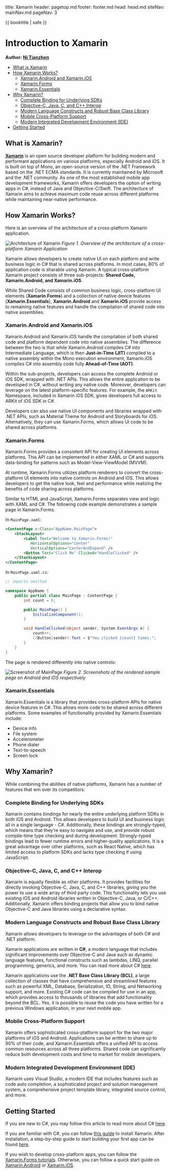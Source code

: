 <frontmatter>
  title: Xamarin
  header: pagetop.md
  footer: footer.md
  head: head.md
  siteNav: mainNav.md
  pageNav: 3
</frontmatter>

<div class="website-content">

{{ booktitle | safe }}

# Introduction to Xamarin

**Author: [Ni Tianzhen](https://github.com/niqiukun)**

<box id="article-toc">

* [What is Xamarin‎](#what-is-xamarin)
* [How Xamarin Works?](#how-xamarin-works)
    * [Xamarin.Android and Xamarin.iOS](#xamarin.android-and-xamarin.ios)
    * [Xamarin.Forms](#xamarin.forms)
    * [Xamarin.Essentials](#xamarin.essentials)
* [Why Xamarin?‎](#why-xamarin)
    * [Complete Binding for Underlying SDKs](#complete-binding-for-underlying-sdks)
    * [Objective-C, Java, C, and C++ Interop](#objective-c-java-c-and-c-interop)
    * [Modern Language Constructs and Robust Base Class Library](#modern-language-constructs-and-robust-base-class-library)
    * [Mobile Cross-Platform Support](#mobile-cross-platform-support)
    * [Modern Integrated Development Environment (IDE)](#modern-integrated-development-environment-ide)
* [Getting Started](#getting-started)
</box>

## What is Xamarin?

**[Xamarin](https://dotnet.microsoft.com/apps/xamarin)** is an open source developer platform for building modern and performant applications on various platforms, especially Android and iOS. It is built on top of Mono, an open-source version of the .NET Framework based on the .NET ECMA standards. It is currently maintained by Microsoft and the .NET community. As one of the most established mobile app development frameworks, Xamarin offers developers the option of writing apps in C#, instead of Java and Objective-C/Swift. The architecture of Xamarin aims to achieve maximum code reuse across different platforms while maintaining near-native performance.

## How Xamarin Works?

Here is an overview of the architecture of a cross-platform Xamarin application.

![Architecture of Xamarin](xamarin-forms-architecture.png)
*Figure 1. Overview of the architecture of a cross-platform Xamarin Application*

Xamarin allows developers to create native UI on each platform and write business logic in C# that is shared across platforms. In most cases, 80% of application code is sharable using Xamarin. A typical cross-platform Xamarin project consists of three sub-projects: **Shared Code, Xamarin.Android, and Xamarin.iOS**.

While Shared Code consists of common business logic, cross-platform UI elements (**Xamarin.Forms**) and a collection of native device features (**Xamarin.Essentials**), **Xamarin.Android** and **Xamarin.iOS** provide access to remaining native features and handle the compilation of shared code into native assemblies.

### Xamarin.Android and Xamarin.iOS

Xamarin.Android and Xamarin.iOS handle the compilation of both shared code and platform dependent code into native assemblies. The difference between the two is that while Xamarin.Android compiles C# into Intermediate Language, which is then **Just-in-Time (JIT)** compiled to a native assembly within the Mono execution environment, Xamarin.iOS compiles C# into assembly code fully **Ahead-of-Time (AOT)**.

Within the sub-projects, developers can access the complete Android or iOS SDK, wrapped with .NET APIs. This allows the entire application to be developed in C#, without writing any native code. Moreover, developers can leverage on the latest platform-specific features. For example, the `ARKit` Namespace, included in Xamarin iOS SDK, gives developers full access to ARKit of iOS SDK in C#.

Developers can also use native UI components and libraries wrapped with .NET APIs, such as Material Theme for Android and Storyboards for iOS. Alternatively, they can use Xamarin.Forms, which allows UI code to be shared across platforms.

### Xamarin.Forms

Xamarin.Forms provides a consistent API for creating UI elements across platforms. This API can be implemented in either XAML or C# and supports data-binding for patterns such as Model-View-ViewModel (MVVM).

At runtime, Xamarin.Forms utilizes platform renderers to convert the cross-platform UI elements into native controls on Android and iOS. This allows developers to get the native look, feel and performance while realizing the benefits of code sharing across platforms.

Similar to HTML and JavaScript, Xamarin.Forms separates view and logic with XAML and C#. The following code example demonstrates a sample page in Xamarin.Forms.

In `MainPage.xaml`:
```xml
<ContentPage x:Class="AppName.MainPage">
    <StackLayout>
        <Label Text="Welcome to Xamarin.Forms!" 
           HorizontalOptions="Center"
           VerticalOptions="CenterAndExpand" />
        <Button Text="Click Me" Clicked="HandleClicked" />
    </StackLayout>
</ContentPage>
```

In `MainPage.xaml.cs`:
```C#
// imports omitted

namespace AppName {
    public partial class MainPage : ContentPage {
        int count = 0;

        public MainPage() {
            InitializeComponent();
        }

        void HandleClicked(object sender, System.EventArgs e) {
            count++;
            ((Button)sender).Text = $"You clicked {count} times.";
        }
    }
}
```

The page is rendered differently into native controls:

![Screenshot of MainPage](xamarin-forms-screenshot.png)
*Figure 2. Screenshots of the rendered sample page on Android and iOS respectively*

### Xamarin.Essentials

Xamarin.Essentials is a library that provides cross-platform APIs for native device features in C#. This allows more code to be shared across different platforms. Some examples of functionality provided by Xamarin.Essentials include:

- Device info
- File system
- Accelerometer
- Phone dialer
- Text-to-speech
- Screen lock

## Why Xamarin?

While combining the abilities of native platforms, Xamarin has a number of features that win over its <tooltip content="e.g. Flutter, React Native, Kotlin Multiplatform, etc.">competitors</tooltip>:

### Complete Binding for Underlying SDKs

Xamarin contains bindings for nearly the entire underlying platform SDKs in both iOS and Android. This allows developers to build UI and business logic all in a single language - C#. Additionally, these bindings are strongly-typed, which means that they’re easy to navigate and use, and provide robust compile-time type checking and during development. Strongly-typed bindings lead to fewer runtime errors and higher-quality applications. It is a great advantage over other platforms, such as React Native, which has limited access to platform SDKs and lacks type checking if using JavaScript.

### Objective-C, Java, C, and C++ Interop

Xamarin is equally flexible as other platforms. It provides facilities for directly invoking Objective-C, Java, C, and C++ libraries, giving you the power to use a wide array of third party code. This functionality lets you use existing iOS and Android libraries written in Objective-C, Java, or C/C++. Additionally, Xamarin offers binding projects that allow you to bind native Objective-C and Java libraries using a declarative syntax.

### Modern Language Constructs and Robust Base Class Library

Xamarin allows developers to leverage on the advantages of both C# and .NET platform. 

Xamarin applications are written in **C#**, a modern language that includes significant improvements over Objective-C and Java such as dynamic language features, functional constructs such as lambdas, LINQ, parallel programming, generics, and more. You can read more about C# [here]({{baseUrl}}/contents/csharp/IntroductionToCSharp.html).

Xamarin applications use the **.NET Base Class Library (BCL)**, a large collection of classes that have comprehensive and streamlined features such as powerful XML, Database, Serialization, IO, String, and Networking support, and more. Existing C# code can be compiled for use in an app, which provides access to thousands of libraries that add functionality beyond the BCL. Yes, it is possible to reuse the code you have written for a previous Windows application, in your next mobile app.

### Mobile Cross-Platform Support

Xamarin offers sophisticated cross-platform support for the two major platforms of iOS and Android. Applications can be written to share up to 90% of their code, and Xamarin.Essentials offers a unified API to access common resources across all three platforms. Shared code can significantly reduce both development costs and time to market for mobile developers.

### Modern Integrated Development Environment (IDE)

Xamarin uses Visual Studio, a modern IDE that includes features such as code auto completion, a sophisticated project and solution management system, a comprehensive project template library, integrated source control, and more.

## Getting Started

If you are new to C#, you may follow this article to read more about C# [here]({{baseUrl}}/contents/csharp/IntroductionToCSharp.html).

If you are familiar with C#, you can follow [this guide](https://docs.microsoft.com/en-us/xamarin/get-started/installation/) to install Xamarin. After installation, a step-by-step guide to start building your first app can be found [here](https://docs.microsoft.com/en-us/xamarin/get-started/first-app/).

If you wish to develop cross-platform apps, you can follow the [Xamarin.Forms tutorials](https://docs.microsoft.com/en-us/xamarin/get-started/tutorials/). Otherwise, you can follow a quick start guide on [Xamarin.Android](https://docs.microsoft.com/en-us/xamarin/android/get-started/hello-android/hello-android-quickstart) or [Xamarin.iOS](https://docs.microsoft.com/en-us/xamarin/ios/get-started/hello-ios/hello-ios-quickstart).
